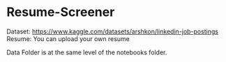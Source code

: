 # Resume-Screener

Dataset: https://www.kaggle.com/datasets/arshkon/linkedin-job-postings
Resume: You can upload your own resume

Data Folder is at the same level of the notebooks folder.
